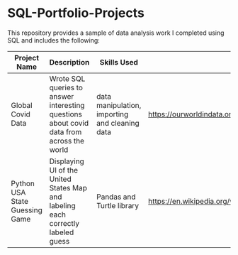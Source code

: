 # SQL-Portfolio-Projects
This repository provides a sample of data analysis work I completed using SQL and includes the following:

Project Name  | Description   |  Skills Used  | Data Source   |  
------------- | ------------- | ------------- | ------------- | 
Global Covid Data | Wrote SQL queries to answer interesting questions about covid data from across the world  | data manipulation, importing and cleaning data | https://ourworldindata.org/covid-deaths
Python USA State Guessing Game | Displaying UI of the United States Map and labeling each correctly labeled guess | Pandas and Turtle library | https://en.wikipedia.org/wiki/List_of_states_and_territories_of_the_United_States
